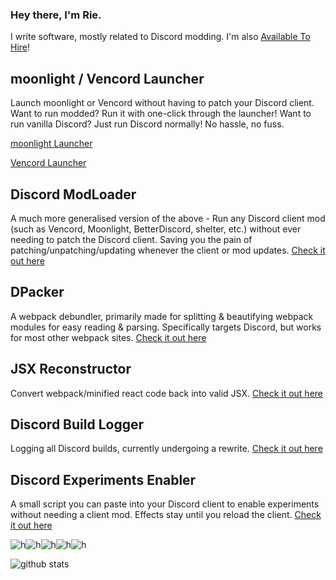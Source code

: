 ### Hey there, I'm Rie.

I write software, mostly related to Discord modding. I'm also [Available To Hire](https://megu.dev)!

## moonlight / Vencord Launcher
Launch moonlight or Vencord without having to patch your Discord client. Want to run modded? Run it with one-click through the launcher! Want to run vanilla Discord? Just run Discord normally! No hassle, no fuss.

[moonlight Launcher](https://github.com/MeguminSama/moonlight-launcher)

[Vencord Launcher](https://github.com/MeguminSama/Vencord-Launcher)

## Discord ModLoader
A much more generalised version of the above - Run any Discord client mod (such as Vencord, Moonlight, BetterDiscord, shelter, etc.) without ever needing to patch the Discord client. Saving you the pain of patching/unpatching/updating whenever the client or mod updates.
[Check it out here](https://github.com/MeguminSama/Discord-ModLoader)

## DPacker
A webpack debundler, primarily made for splitting & beautifying webpack modules for easy reading & parsing. Specifically targets Discord, but works for most other webpack sites.
[Check it out here](https://github.com/MeguminSama/dpacker)

## JSX Reconstructor
Convert webpack/minified react code back into valid JSX.
[Check it out here](https://github.com/MeguminSama/JSX-Reconstructor)

## Discord Build Logger
Logging all Discord builds, currently undergoing a rewrite.
[Check it out here](https://github.com/discord-build-logger/scraper)

## Discord Experiments Enabler
A small script you can paste into your Discord client to enable experiments without needing a client mod. Effects stay until you reload the client.
[Check it out here](https://gist.github.com/MeguminSama/2cae24c9e4c335c661fa94e72235d4c4)


![h](https://cdn.discordapp.com/emojis/740291184223584437.gif)![h](https://cdn.discordapp.com/emojis/740291184223584437.gif)![h](https://cdn.discordapp.com/emojis/740291184223584437.gif)![h](https://cdn.discordapp.com/emojis/740291184223584437.gif)![h](https://cdn.discordapp.com/emojis/740291184223584437.gif)

![github stats](https://github-readme-stats.vercel.app/api?username=meguminsama&theme=radical&show_icons=true&hide_border=true)
